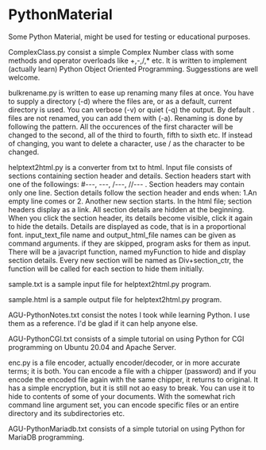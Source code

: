 # PythonMaterial
Some Python Material, might be used for testing or educational purposes.

ComplexClass.py consist a simple Complex Number class with some methods and operator overloads like +,-,/,* etc. 
It is written to implement (actually learn) Python Object Oriented Programming. Suggesstions are well welcome.

bulkrename.py is written to ease up renaming many files at once. You have to supply a directory (-d) where the files are, or as a default, current directory is used. You can verbose (-v) or quiet (-q) the output. By default . files are not renamed, you can add them with (-a). Renaming is done by following the pattern. All the occurences of the first     character will be changed to the second, all of the third to fourth, fifth to sixth etc. If instead of changing, you want to delete a character, use / as the character to be changed.

helptext2html.py is a converter from txt to html. Input file consists of sections containing section header and details. Section headers start with one of the followings: #---, ---, /---, //--- . Section headers may contain only one line. Section details follow the section header and ends when: 1.An empty line comes or 2. Another new section starts. In the html file; section headers display as a link. All section details are hidden at the beginning. When you click the section header, its details become visible, click it again to hide the details.
Details are displayed as code, that is in a proportional font. input_text_file name and output_html_file names can be given as command arguments. if they are skipped, program asks for them as input. There will be a javacript function, named myFunction to hide and display section details. Every new section will be named as Div+section_ctr, the function will be called for each section to hide them initially.


sample.txt is a sample input file for helptext2html.py program.

sample.html is a sample output file for helptext2html.py program.


AGU-PythonNotes.txt consist the notes I took while learning Python. I use them as a reference. I'd be glad if it can help anyone else.

AGU-PythonCGI.txt consists of a simple tutorial on using Python for CGI programming on Ubuntu 20.04 and Apache Server.

enc.py is a file encoder, actually encoder/decoder, or in more accurate terms; it is both. You can encode a file with a chipper (password) and if you encode the encoded file again with the same chipper, it returns to original. It has a simple encryption, but it is still not ao easy to break. You can use it to hide to contents of some of your documents. With the somewhat rich command line argument set, you can encode specific files or an entire directory and its subdirectories etc.

AGU-PythonMariadb.txt consists of a simple tutorial on using Python for MariaDB programming.
